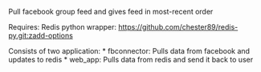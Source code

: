 Pull facebook group feed and gives feed in most-recent order

Requires: 
    Redis python wrapper: https://github.com/chester89/redis-py.git:zadd-options


Consists of two application: 
    * fbconnector: Pulls data from facebook and updates to redis
    * web_app: Pulls data from redis and send it back to user 
